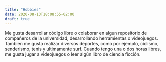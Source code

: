 ```yaml
---
title: "Hobbies"
date: 2020-08-13T18:08:55+02:00
draft: true
---
```


Me gusta desarrollar código libre o colaborar en algun repositorio de compañeros de la universidad, desarrollando herramientas o videojuegos. Tambien me gusta realizar diversos deportes, como por ejemplo, ciclismo, senderismo, tenis y ultimamente surf. Cuando tengo una o dos horas libres, me gusta jugar a videojuegos o leer algún libro de ciencia ficción.

